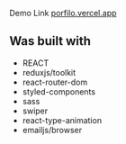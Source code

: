 Demo Link [porfilo.vercel.app](https://porfilo.app)

## **Was built with**
  * REACT
  * reduxjs/toolkit
  * react-router-dom
  * styled-components
  * sass
  * swiper
  * react-type-animation
  * emailjs/browser
